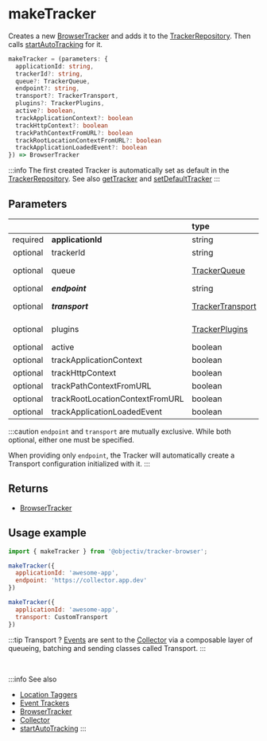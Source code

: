 # makeTracker

Creates a new [BrowserTracker](/tracking/browser/api-reference/general/BrowserTracker.md) and adds it to the [TrackerRepository](/tracking/browser/api-reference/core/TrackerRepository.md). Then calls [startAutoTracking](/tracking/browser/api-reference/general/startAutoTracking.md) for it.

```typescript
makeTracker = (parameters: {
  applicationId: string,
  trackerId?: string,
  queue?: TrackerQueue,
  endpoint?: string,
  transport?: TrackerTransport,
  plugins?: TrackerPlugins,
  active?: boolean,
  trackApplicationContext?: boolean
  trackHttpContext?: boolean
  trackPathContextFromURL?: boolean
  trackRootLocationContextFromURL?: boolean
  trackApplicationLoadedEvent?: boolean
}) => BrowserTracker
```

:::info
The first created Tracker is automatically set as default in the [TrackerRepository](/tracking/browser/api-reference/core/TrackerRepository.md). See also [getTracker](/tracking/browser/api-reference/general/getTracker.md) and [setDefaultTracker](/tracking/browser/api-reference/general/setDefaultTracker.md)
:::

## Parameters
|          |                                 | type                                                                          | default value                                                                                                                                   |
|:--------:|:--------------------------------|:------------------------------------------------------------------------------|:------------------------------------------------------------------------------------------------------------------------------------------------|
| required | **applicationId**               | string                                                                        |                                                                                                                                                 |
| optional | trackerId                       | string                                                                        | Same value as `applicationId`                                                                                                                   |
| optional | queue                           | [TrackerQueue](/tracking/browser/api-reference/core/TrackerQueue.md)          | The result of [makeBrowserTrackerDefaultQueue](/tracking/browser/api-reference/common/factories/makeBrowserTrackerDefaultQueue.md)              |
| optional | **_endpoint_**                  | string                                                                        |                                                                                                                                                 |
| optional | **_transport_**                 | [TrackerTransport](/tracking/browser/api-reference/core/TrackerTransport.md)  | The result of [makeBrowserTrackerDefaultTransport](/tracking/browser/api-reference/common/factories/makeBrowserTrackerDefaultTransport.md)      |
| optional | plugins                         | [TrackerPlugins](/tracking/browser/api-reference/core/TrackerPlugins.md)      | The result of [makeBrowserTrackerDefaultPluginsList](/tracking/browser/api-reference/common/factories/makeBrowserTrackerDefaultPluginsList.md)  |
| optional | active                          | boolean                                                                       | `true`                                                                                                                                          |
| optional | trackApplicationContext         | boolean                                                                       | `true`                                                                                                                                          |
| optional | trackHttpContext                | boolean                                                                       | `true`                                                                                                                                          |
| optional | trackPathContextFromURL         | boolean                                                                       | `true`                                                                                                                                          |
| optional | trackRootLocationContextFromURL | boolean                                                                       | `true`                                                                                                                                          |
| optional | trackApplicationLoadedEvent     | boolean                                                                       | `true`                                                                                                                                          |

:::caution
`endpoint` and `transport` are mutually exclusive. While both optional, either one must be specified.

When providing only `endpoint`, the Tracker will automatically create a Transport configuration initialized with it.
:::

## Returns
 - [BrowserTracker](/tracking/browser/api-reference/general/BrowserTracker.md)

## Usage example

```jsx
import { makeTracker } from '@objectiv/tracker-browser';
```

```jsx
makeTracker({
  applicationId: 'awesome-app',
  endpoint: 'https://collector.app.dev' 
})
```

```jsx
makeTracker({
  applicationId: 'awesome-app',
  transport: CustomTransport
})
```

:::tip Transport ?
[Events](/taxonomy/reference/events/overview.md) are sent to the [Collector](/tracking/collector/introduction.md) via a composable layer of queueing, batching and sending classes called Transport. 
:::

<br />

:::info See also
- [Location Taggers](/tracking/browser/api-reference/locationTaggers/overview.md) 
- [Event Trackers](/tracking/browser/api-reference/eventTrackers/overview.md)
- [BrowserTracker](/tracking/browser/api-reference/general/BrowserTracker.md)
- [Collector](/tracking/collector/introduction.md)
- [startAutoTracking](/tracking/browser/api-reference/general/startAutoTracking.md)
:::
